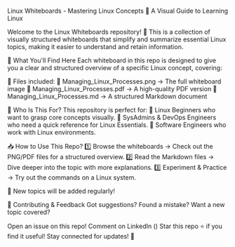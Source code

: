 Linux Whiteboards - Mastering Linux Concepts
📌 A Visual Guide to Learning Linux

Welcome to the Linux Whiteboards repository! 🎯 This is a collection of visually structured whiteboards that simplify and summarize essential Linux topics, making it easier to understand and retain information.

🚀 What You'll Find Here
Each whiteboard in this repo is designed to give you a clear and structured overview of a specific Linux concept, covering:

📂 Files included:
📌 Managing_Linux_Processes.png → The full whiteboard image
📌 Managing_Linux_Processes.pdf → A high-quality PDF version
📌 Managing_Linux_Processes.md → A structured Markdown document

🎯 Who Is This For?
This repository is perfect for:
🔹 Linux Beginners who want to grasp core concepts visually.
🔹 SysAdmins & DevOps Engineers who need a quick reference for Linux Essentials.
🔹 Software Engineers who work with Linux environments.

📥 How to Use This Repo?
1️⃣ Browse the whiteboards → Check out the PNG/PDF files for a structured overview.
2️⃣ Read the Markdown files → Dive deeper into the topic with more explanations.
3️⃣ Experiment & Practice → Try out the commands on a Linux system.

📢 New topics will be added regularly!

🤝 Contributing & Feedback
Got suggestions? Found a mistake? Want a new topic covered?

Open an issue on this repo!
Comment on LinkedIn ()
Star this repo ⭐ if you find it useful!
Stay connected for updates! 🚀
